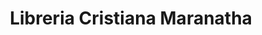 ---
title: "Libreria Cristiana Maranatha"
url: /trenton/libreria-cristiana-maranatha/
shop: books
---